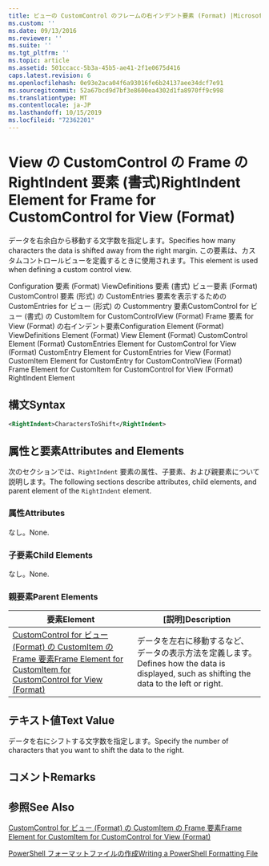 ```yaml
---
title: ビューの CustomControl のフレームの右インデント要素 (Format) |Microsoft Docs
ms.custom: ''
ms.date: 09/13/2016
ms.reviewer: ''
ms.suite: ''
ms.tgt_pltfrm: ''
ms.topic: article
ms.assetid: 501ccacc-5b3a-45b5-ae41-2f1e0675d416
caps.latest.revision: 6
ms.openlocfilehash: 0e93e2aca04f6a93016fe6b24137aee34dcf7e91
ms.sourcegitcommit: 52a67bcd9d7bf3e8600ea4302d1fa8970ff9c998
ms.translationtype: MT
ms.contentlocale: ja-JP
ms.lasthandoff: 10/15/2019
ms.locfileid: "72362201"
---
```

# <a name="rightindent-element-for-frame-for-customcontrol-for-view-format"></a><span data-ttu-id="f7566-102">View の CustomControl の Frame の RightIndent 要素 (書式)</span><span class="sxs-lookup"><span data-stu-id="f7566-102">RightIndent Element for Frame for CustomControl for View (Format)</span></span>

<span data-ttu-id="f7566-103">データを右余白から移動する文字数を指定します。</span><span class="sxs-lookup"><span data-stu-id="f7566-103">Specifies how many characters the data is shifted away from the right margin.</span></span> <span data-ttu-id="f7566-104">この要素は、カスタムコントロールビューを定義するときに使用されます。</span><span class="sxs-lookup"><span data-stu-id="f7566-104">This element is used when defining a custom control view.</span></span>

<span data-ttu-id="f7566-105">Configuration 要素 (Format) ViewDefinitions 要素 (書式) ビュー要素 (Format) CustomControl 要素 (形式) の CustomEntries 要素を表示するための CustomEntries for ビュー (形式) の Custommentry 要素CustomControl for ビュー (書式) の CustomItem for CustomControlView (Format) Frame 要素 for View (Format) の右インデント要素</span><span class="sxs-lookup"><span data-stu-id="f7566-105">Configuration Element (Format) ViewDefinitions Element (Format) View Element (Format) CustomControl Element (Format) CustomEntries Element for CustomControl for View (Format) CustomEntry Element for CustomEntries for View (Format) CustomItem Element for CustomEntry for CustomControlView (Format) Frame Element for CustomItem for CustomControl for View (Format) RightIndent Element</span></span>

## <a name="syntax"></a><span data-ttu-id="f7566-106">構文</span><span class="sxs-lookup"><span data-stu-id="f7566-106">Syntax</span></span>

```xml
<RightIndent>CharactersToShift</RightIndent>
```

## <a name="attributes-and-elements"></a><span data-ttu-id="f7566-107">属性と要素</span><span class="sxs-lookup"><span data-stu-id="f7566-107">Attributes and Elements</span></span>

<span data-ttu-id="f7566-108">次のセクションでは、`RightIndent` 要素の属性、子要素、および親要素について説明します。</span><span class="sxs-lookup"><span data-stu-id="f7566-108">The following sections describe attributes, child elements, and parent element of the `RightIndent` element.</span></span>

### <a name="attributes"></a><span data-ttu-id="f7566-109">属性</span><span class="sxs-lookup"><span data-stu-id="f7566-109">Attributes</span></span>

<span data-ttu-id="f7566-110">なし。</span><span class="sxs-lookup"><span data-stu-id="f7566-110">None.</span></span>

### <a name="child-elements"></a><span data-ttu-id="f7566-111">子要素</span><span class="sxs-lookup"><span data-stu-id="f7566-111">Child Elements</span></span>

<span data-ttu-id="f7566-112">なし。</span><span class="sxs-lookup"><span data-stu-id="f7566-112">None.</span></span>

### <a name="parent-elements"></a><span data-ttu-id="f7566-113">親要素</span><span class="sxs-lookup"><span data-stu-id="f7566-113">Parent Elements</span></span>

|<span data-ttu-id="f7566-114">要素</span><span class="sxs-lookup"><span data-stu-id="f7566-114">Element</span></span>|<span data-ttu-id="f7566-115">[説明]</span><span class="sxs-lookup"><span data-stu-id="f7566-115">Description</span></span>|
|-------------|-----------------|
|[<span data-ttu-id="f7566-116">CustomControl for ビュー (Format) の CustomItem の Frame 要素</span><span class="sxs-lookup"><span data-stu-id="f7566-116">Frame Element for CustomItem for CustomControl for View (Format)</span></span>](./frame-element-for-customitem-for-customcontrol-for-view-format.md)|<span data-ttu-id="f7566-117">データを左右に移動するなど、データの表示方法を定義します。</span><span class="sxs-lookup"><span data-stu-id="f7566-117">Defines how the data is displayed, such as shifting the data to the left or right.</span></span>|

## <a name="text-value"></a><span data-ttu-id="f7566-118">テキスト値</span><span class="sxs-lookup"><span data-stu-id="f7566-118">Text Value</span></span>

<span data-ttu-id="f7566-119">データを右にシフトする文字数を指定します。</span><span class="sxs-lookup"><span data-stu-id="f7566-119">Specify the number of characters that you want to shift the data to the right.</span></span>

## <a name="remarks"></a><span data-ttu-id="f7566-120">コメント</span><span class="sxs-lookup"><span data-stu-id="f7566-120">Remarks</span></span>

## <a name="see-also"></a><span data-ttu-id="f7566-121">参照</span><span class="sxs-lookup"><span data-stu-id="f7566-121">See Also</span></span>

[<span data-ttu-id="f7566-122">CustomControl for ビュー (Format) の CustomItem の Frame 要素</span><span class="sxs-lookup"><span data-stu-id="f7566-122">Frame Element for CustomItem for CustomControl for View (Format)</span></span>](./frame-element-for-customitem-for-customcontrol-for-view-format.md)

[<span data-ttu-id="f7566-123">PowerShell フォーマットファイルの作成</span><span class="sxs-lookup"><span data-stu-id="f7566-123">Writing a PowerShell Formatting File</span></span>](./writing-a-powershell-formatting-file.md)

